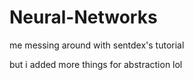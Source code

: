 # Neural-Networks
me messing around with sentdex's tutorial

but i added more things for abstraction lol
